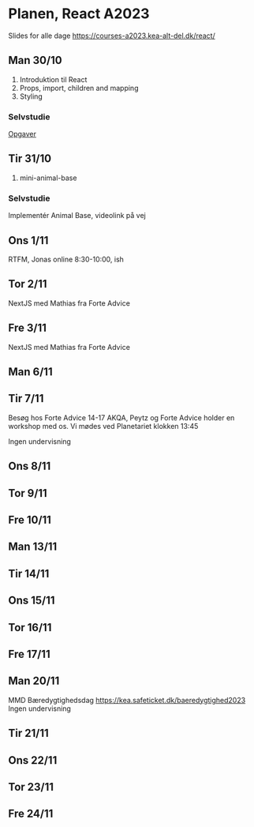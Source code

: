 # Planen, React A2023

Slides for alle dage https://courses-a2023.kea-alt-del.dk/react/

## Man 30/10

1. Introduktion til React
2. Props, import, children and mapping
3. Styling

### Selvstudie

[Opgaver](homework/w1/mon/)

## Tir 31/10

1. mini-animal-base

### Selvstudie

Implementér Animal Base, videolink på vej

## Ons 1/11

RTFM, Jonas online 8:30-10:00, ish

## Tor 2/11

NextJS med Mathias fra Forte Advice

## Fre 3/11

NextJS med Mathias fra Forte Advice

## Man 6/11

## Tir 7/11

Besøg hos Forte Advice 14-17
AKQA, Peytz og Forte Advice holder en workshop med os.
Vi mødes ved Planetariet klokken 13:45

Ingen undervisning

## Ons 8/11

## Tor 9/11

## Fre 10/11

## Man 13/11

## Tir 14/11

## Ons 15/11

## Tor 16/11

## Fre 17/11

## Man 20/11

MMD Bæredygtighedsdag
https://kea.safeticket.dk/baeredygtighed2023
Ingen undervisning

## Tir 21/11

## Ons 22/11

## Tor 23/11

## Fre 24/11
